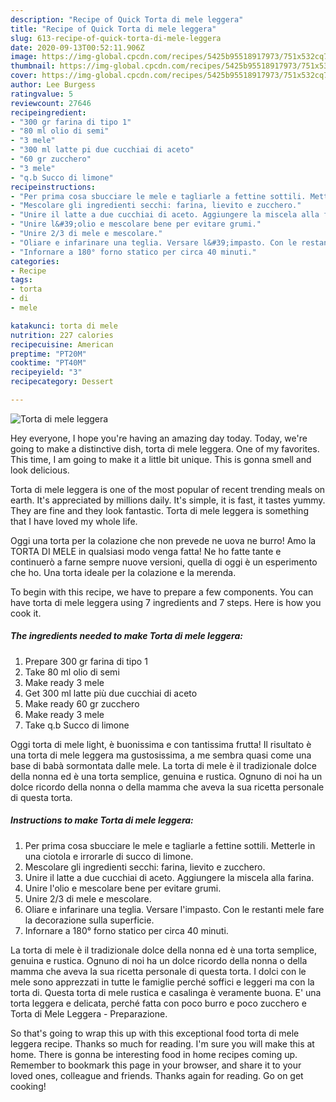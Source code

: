 ```yaml
---
description: "Recipe of Quick Torta di mele leggera"
title: "Recipe of Quick Torta di mele leggera"
slug: 613-recipe-of-quick-torta-di-mele-leggera
date: 2020-09-13T00:52:11.906Z
image: https://img-global.cpcdn.com/recipes/5425b95518917973/751x532cq70/torta-di-mele-leggera-recipe-main-photo.jpg
thumbnail: https://img-global.cpcdn.com/recipes/5425b95518917973/751x532cq70/torta-di-mele-leggera-recipe-main-photo.jpg
cover: https://img-global.cpcdn.com/recipes/5425b95518917973/751x532cq70/torta-di-mele-leggera-recipe-main-photo.jpg
author: Lee Burgess
ratingvalue: 5
reviewcount: 27646
recipeingredient:
- "300 gr farina di tipo 1"
- "80 ml olio di semi"
- "3 mele"
- "300 ml latte pi due cucchiai di aceto"
- "60 gr zucchero"
- "3 mele"
- "q.b Succo di limone"
recipeinstructions:
- "Per prima cosa sbucciare le mele e tagliarle a fettine sottili. Metterle in una ciotola e irrorarle di succo di limone."
- "Mescolare gli ingredienti secchi: farina, lievito e zucchero."
- "Unire il latte a due cucchiai di aceto. Aggiungere la miscela alla farina."
- "Unire l&#39;olio e mescolare bene per evitare grumi."
- "Unire 2/3 di mele e mescolare."
- "Oliare e infarinare una teglia. Versare l&#39;impasto. Con le restanti mele fare la decorazione sulla superficie."
- "Infornare a 180° forno statico per circa 40 minuti."
categories:
- Recipe
tags:
- torta
- di
- mele

katakunci: torta di mele 
nutrition: 227 calories
recipecuisine: American
preptime: "PT20M"
cooktime: "PT40M"
recipeyield: "3"
recipecategory: Dessert

---
```



![Torta di mele leggera](https://img-global.cpcdn.com/recipes/5425b95518917973/751x532cq70/torta-di-mele-leggera-recipe-main-photo.jpg)

Hey everyone, I hope you're having an amazing day today. Today, we're going to make a distinctive dish, torta di mele leggera. One of my favorites. This time, I am going to make it a little bit unique. This is gonna smell and look delicious.

Torta di mele leggera is one of the most popular of recent trending meals on earth. It's appreciated by millions daily. It's simple, it is fast, it tastes yummy. They are fine and they look fantastic. Torta di mele leggera is something that I have loved my whole life.

Oggi una torta per la colazione che non prevede ne uova ne burro! Amo la TORTA DI MELE in qualsiasi modo venga fatta! Ne ho fatte tante e continuerò a farne sempre nuove versioni, quella di oggi è un esperimento che ho. Una torta ideale per la colazione e la merenda.


To begin with this recipe, we have to prepare a few components. You can have torta di mele leggera using 7 ingredients and 7 steps. Here is how you cook it.

<!--inarticleads1-->

##### The ingredients needed to make Torta di mele leggera:

1. Prepare 300 gr farina di tipo 1
1. Take 80 ml olio di semi
1. Make ready 3 mele
1. Get 300 ml latte più due cucchiai di aceto
1. Make ready 60 gr zucchero
1. Make ready 3 mele
1. Take q.b Succo di limone


Oggi torta di mele light, è buonissima e con tantissima frutta! Il risultato è una torta di mele leggera ma gustosissima, a me sembra quasi come una base di babà sormontata dalle mele. La torta di mele è il tradizionale dolce della nonna ed è una torta semplice, genuina e rustica. Ognuno di noi ha un dolce ricordo della nonna o della mamma che aveva la sua ricetta personale di questa torta. 

<!--inarticleads2-->

##### Instructions to make Torta di mele leggera:

1. Per prima cosa sbucciare le mele e tagliarle a fettine sottili. Metterle in una ciotola e irrorarle di succo di limone.
1. Mescolare gli ingredienti secchi: farina, lievito e zucchero.
1. Unire il latte a due cucchiai di aceto. Aggiungere la miscela alla farina.
1. Unire l&#39;olio e mescolare bene per evitare grumi.
1. Unire 2/3 di mele e mescolare.
1. Oliare e infarinare una teglia. Versare l&#39;impasto. Con le restanti mele fare la decorazione sulla superficie.
1. Infornare a 180° forno statico per circa 40 minuti.


La torta di mele è il tradizionale dolce della nonna ed è una torta semplice, genuina e rustica. Ognuno di noi ha un dolce ricordo della nonna o della mamma che aveva la sua ricetta personale di questa torta. I dolci con le mele sono apprezzati in tutte le famiglie perché soffici e leggeri ma con la torta di. Questa torta di mele rustica e casalinga è veramente buona. E&#39; una torta leggera e delicata, perché fatta con poco burro e poco zucchero e Torta di Mele Leggera - Preparazione. 

So that's going to wrap this up with this exceptional food torta di mele leggera recipe. Thanks so much for reading. I'm sure you will make this at home. There is gonna be interesting food in home recipes coming up. Remember to bookmark this page in your browser, and share it to your loved ones, colleague and friends. Thanks again for reading. Go on get cooking!
